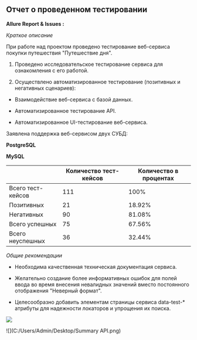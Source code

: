 ## Отчет о проведенном тестировании

**Allure Report & Issues :**

*Краткое описание*

При работе над проектом проведено тестирование веб-сервиса покупки путешествия "Путешествие дня".

1. Проведено исследовательское тестирование сервиса для ознакомления с его работой.

2. Осуществлено автоматизированное тестирование (позитивных и негативных сценариев):

* Взаимодействие веб-сервиса с базой данных.

* Автоматизированное тестирование API.

* Автоматизированное UI-тестирование веб-сервиса.

Заявлена поддержка веб-сервисом двух СУБД:

**PostgreSQL** 

**MySQL**

|                   | Количество тест-кейсов | Количество	в процентах |
|------------------ |------------------------|------------------------|
| Всего тест-кейсов | 111                    | 100%                   | 
|    Позитивных     | 		          21         | 18.92%                 |
|    Негативных	    | 90                     | 	     81.08%           |
|   Всего успешных  | 		75                   | 67.56%                 |
|  Всего неуспешных	| 36                     | 	     32.44%           | 

*Общие рекомендации*

+ Необходима качественная техническая документация сервиса.

+ Желательно создание более информативных ошибок для полей ввода во время внесения невалидных значений вместо постоянного отображения "Неверный формат".

+ Целесообразно добавить элементам страницы сервиса data-test-* атрибуты для надежности локаторов и упрощения их поиска.

![](C:/Users/Admin/Desktop/Summary.png)

![](C:/Users/Admin/Desktop/Summary API.png)